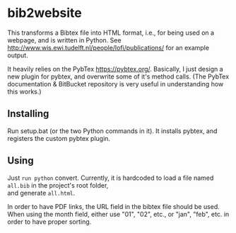 # bib2website

This transforms a Bibtex file into HTML format, i.e., for being used on a webpage, and is written in Python.
See http://www.wis.ewi.tudelft.nl/people/lofi/publications/ for an example output.

It heavily relies on the PybTex https://pybtex.org/. Basically, I just design a new plugin for pybtex, and 
overwrite  some of it's method calls. (The PybTex documentation & BitBucket repository is very useful in 
understanding how this works.)

## Installing

Run setup.bat (or the two Python commands in it). It installs pybtex, and registers the custom pybtex plugin.

## Using

Just `run python` convert. Currently, it is hardcoded to load a file named `all.bib` in the project's root folder,  
and generate `all.html`.

In order to have PDF links, the URL field in the bibtex file should be used. 
When using the month field, either use "01", "02", etc., or "jan", "feb", etc. in order to have proper sorting.


